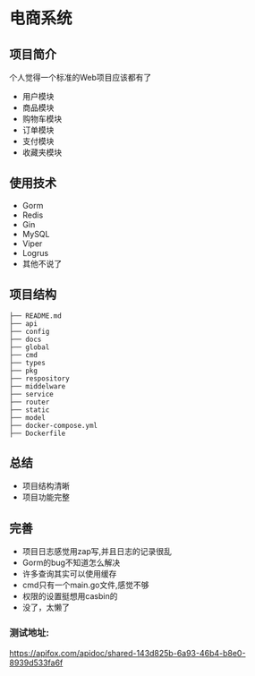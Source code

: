 # 电商系统

## 项目简介
个人觉得一个标准的Web项目应该都有了
- 用户模块
- 商品模块
- 购物车模块
- 订单模块
- 支付模块
- 收藏夹模块

## 使用技术
- Gorm
- Redis
- Gin
- MySQL
- Viper
- Logrus
- 其他不说了

## 项目结构
```
├── README.md
├── api
├── config
├── docs
├── global
├── cmd
├── types
├── pkg
├── respository
├── middelware
├── service
├── router
├── static
├── model
├── docker-compose.yml
├── Dockerfile
```
## 总结
- 项目结构清晰
- 项目功能完整

## 完善
- 项目日志感觉用zap写,并且日志的记录很乱
- Gorm的bug不知道怎么解决
- 许多查询其实可以使用缓存
- cmd只有一个main.go文件,感觉不够
- 权限的设置挺想用casbin的
- 没了，太懒了

### 测试地址:

https://apifox.com/apidoc/shared-143d825b-6a93-46b4-b8e0-8939d533fa6f

